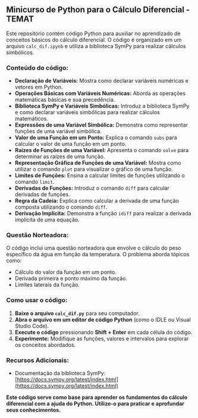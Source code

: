 ## Minicurso de Python para o Cálculo Diferencial - TEMAT

Este repositório contém código Python para auxiliar no aprendizado de conceitos básicos do cálculo diferencial. O código é organizado em um arquivo `calc_dif.ipynb` e utiliza a biblioteca SymPy para realizar cálculos simbólicos.

### Conteúdo do código:

- **Declaração de Variáveis:** Mostra como declarar variáveis numéricas e vetores em Python.
- **Operações Básicas com Variáveis Numéricas:** Aborda as operações matemáticas básicas e sua precedência.
- **Biblioteca SymPy e Variáveis Simbólicas:** Introduz a biblioteca SymPy e como declarar variáveis simbólicas para realizar cálculos matemáticos.
- **Expressões de uma Variável Simbólica:** Demonstra como representar funções de uma variável simbólica.
- **Valor de uma Função em um Ponto:** Explica o comando `subs` para calcular o valor de uma função em um ponto.
- **Raízes de Funções de uma Variável:** Apresenta o comando `solve` para determinar as raízes de uma função.
- **Representação Gráfica de Funções de uma Variável:** Mostra como utilizar o comando `plot` para visualizar o gráfico de uma função.
- **Limites de Funções:** Ensina a calcular limites de funções utilizando o comando `limit`.
- **Derivadas de Funções:** Introduz o comando `diff` para calcular derivadas de funções.
- **Regra da Cadeia:** Explica como calcular a derivada de uma função composta utilizando o comando `diff`.
- **Derivação Implícita:** Demonstra a função `idiff` para realizar a derivada implícita de uma equação.

### Questão Norteadora:

O código inclui uma questão norteadora que envolve o cálculo do peso específico da água em função da temperatura. O problema aborda tópicos como:

- Cálculo do valor da função em um ponto.
- Derivada primeira e ponto máximo da função.
- Limites laterais da função.

### Como usar o código:

1. **Baixe o arquivo `calc_dif.py`** para seu computador.
2. **Abra o arquivo em um editor de código Python** (como o IDLE ou Visual Studio Code).
3. **Execute o código** pressionando **Shift + Enter** em cada célula do código.
4. **Experimente:** Modifique as funções, valores e intervalos para explorar os conceitos abordados.

### Recursos Adicionais:

- Documentação da biblioteca SymPy: [https://docs.sympy.org/latest/index.html](https://docs.sympy.org/latest/index.html)


**Este código serve como base para aprender os fundamentos do cálculo diferencial com a ajuda do Python. Utilize-o para praticar e aprofundar seus conhecimentos.**

